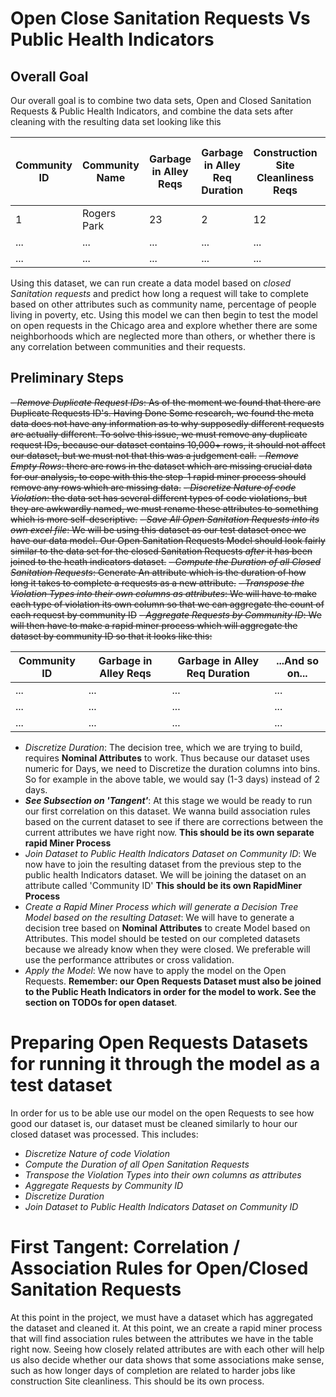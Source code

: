 Open Close Sanitation Requests Vs Public Health Indicators
=========================================================

Overall Goal
------------
Our overall goal is to combine two data sets, Open and Closed Sanitation Requests & Public Health Indicators, and combine the data sets after cleaning with the resulting data set looking like this

| Community ID 	| Community Name 	| Garbage in Alley Reqs 	| Garbage in Alley Req Duration 	| Construction Site Cleanliness Reqs 	| Construction site Req Duration 	| Garbage in Yard Reqs 	| Garbage in Yard Req Duration 	| Dumpster not Emptied Reqs 	| Dumpster not Emptied Req Duration 	| Overflowing Cart Reqs 	| Overflowing Cart Req Duration 	| Dog Feces in Yard Reqs 	| Dog Feces in Yard Req Duration 	| Other Reqs 	| Other Req Duration 	| Cancer Percentage 	| Lead Poisoning Percentage 	| Crowded Housing Percentage 	| Living Below the Poverty Line Percentage 	|
|--------------	|----------------	|-----------------------	|-------------------------------	|------------------------------------	|--------------------------------	|----------------------	|------------------------------	|---------------------------	|-----------------------------------	|-----------------------	|-------------------------------	|------------------------	|--------------------------------	|------------	|--------------------	|-------------------	|---------------------------	|----------------------------	|------------------------------------------	|
| 1            	| Rogers Park    	| 23                    	| 2                             	| 12                                 	| 3                              	| 12                   	| 6                            	| 3                         	| 4                                 	| 40                    	| 1                             	| 43                     	| 1                              	| 45         	| 3                  	| 1.5               	| 12.4                      	| 10.2                       	| 1.2                                      	|
| ...          	| ...            	| ...                   	| ...                           	| ...                                	| ...                            	| ...                  	| ...                          	| ...                       	| ...                               	| ...                   	| ...                           	| ...                    	| ...                            	| ...        	| ...                	| ...               	| ...                       	| ...                        	| ...                                      	|
| ...          	| ...            	| ...                   	| ...                           	| ...                                	| ...                            	| ...                  	| ...                          	| ...                       	| ...                               	| ...                   	| ...                           	| ...                    	| ...                            	| ...        	| ...                	| ...               	| ...                       	| ...                        	| ...                                      	|



Using this dataset, we can run create a data model based on _closed Sanitation requests_ and predict how long a request will take to complete based on other attributes such as community name, percentage of people living in poverty, etc. Using this model we can then begin to test the model on open requests in the Chicago area and explore whether there are some neighborhoods which are neglected more than others, or whether there is any correlation between communities and their requests.

Preliminary Steps
-----------------
~~- _Remove Duplicate Request IDs_: As of the moment we found that there are Duplicate Requests ID's. Having Done Some research, we found the meta data does not have any information as to why supposedly different requests are actually different. To solve this issue, we must remove any duplicate request IDs, because our dataset contains 10,000+ rows, it should not affect our dataset, but we must not that this was a judgement call.~~
~~- _Remove Empty Rows_: there are rows in the dataset which are missing crucial data for our analysis, to cope with this the step-1 rapid miner process should remove any rows which are missing data.~~
~~- _Discretize Nature of code Violation_: the data set has several different types of code violations, but they are awkwardly named, we must rename these attributes to something which is more self-descriptive.~~
~~- _Save All Open Sanitation Requests into its own excel file_: We will be using this dataset as our test dataset once we have our data model. Our Open Sanitation Requests Model should look fairly similar to the data set for the closed Sanitation Requests *after* it has been joined to the heath indicators dataset.~~
~~- _Compute the Duration of all Closed Sanitation Requests_: Generate An attribute which is the duration of how long it takes to complete a requests as a new attribute.~~
~~- _Transpose the Violation Types into their own columns as attributes_: We will have to make each type of violation its own column so that we can aggregate the count of each request by community ID~~
~~- _Aggregate Requests by Community ID_: We will then have to make a rapid miner process which will aggregate the dataset by community ID so that it looks like this:~~

| Community ID 	| Garbage in Alley Reqs 	| Garbage in Alley Req Duration 	| ...And so on... 	|
|--------------	|-----------------------	|-------------------------------	|-----------------	|
| ...          	| ...                   	| ...                           	| ...             	|
| ...          	| ...                   	| ...                           	| ...             	|
| ...          	| ...                   	| ...                           	| ...             	|

- _Discretize Duration_: The decision tree, which we are trying to build, requires **Nominal Attributes** to work. Thus because our dataset uses numeric for Days, we need to Discretize the duration columns into bins. So for example in the above table, we would say (1-3 days) instead of 2 days.
- _**See Subsection on 'Tangent'**_: At this stage we would be ready to run our first correlation on this dataset. We wanna build association rules based on the current dataset to see if there are corrections between the current attributes we have right now. **This should be its own separate rapid Miner Process**
- _Join Dataset to Public Health Indicators Dataset on Community ID_: We now have to join the resulting dataset from the previous step to the public health Indicators dataset. We will be joining the dataset on an attribute called 'Community ID' **This should be its own RapidMiner Process**
- _Create a Rapid Miner Process which will generate a Decision Tree Model based on the resulting Dataset_: We will have to generate a decision tree based on **Nominal Attributes** to create Model based on Attributes. This model should be tested on our completed datasets because we already know when they were closed. We preferable will use the performance attributes or cross validation.
- _Apply the Model_: We now have to apply the model on the Open Requests. **Remember: our Open Requests Dataset must also be joined to the Public Heath Indicators in order for the model to work. See the section on TODOs for open dataset**.

Preparing Open Requests Datasets for running it through the model as a test dataset
==========================================================
In order for us to be able use our model on the open Requests to see how good our dataset is, our dataset must be cleaned similarly to hour our closed dataset was processed. This includes:
- _Discretize Nature of code Violation_
- _Compute the Duration of all Open Sanitation Requests_
- _Transpose the Violation Types into their own columns as attributes_
- _Aggregate Requests by Community ID_
- _Discretize Duration_
- _Join Dataset to Public Health Indicators Dataset on Community ID_


First Tangent: Correlation / Association Rules for Open/Closed Sanitation Requests
===================================================
At this point in the project, we must have a dataset which has aggregated the dataset and cleaned it. At this point, we an create a rapid miner process that will find association rules between the attributes we have in the table right now. Seeing how closely related attributes are with each other will help us also decide whether our data shows that some associations make sense, such as how longer days of completion are related to harder jobs like construction Site cleanliness. This should be its own process.
